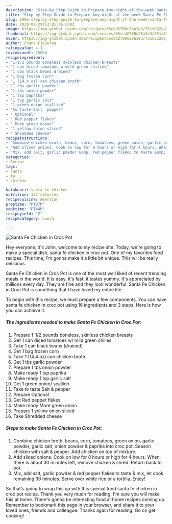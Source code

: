 ```yaml
---
description: "Step-by-Step Guide to Prepare Any-night-of-the-week Santa Fe Chicken in Croc Pot"
title: "Step-by-Step Guide to Prepare Any-night-of-the-week Santa Fe Chicken in Croc Pot"
slug: 1906-step-by-step-guide-to-prepare-any-night-of-the-week-santa-fe-chicken-in-croc-pot
date: 2020-09-29T13:01:36.638Z
image: https://img-global.cpcdn.com/recipes/65ccd2708c28a1e3/751x532cq70/santa-fe-chicken-in-croc-pot-recipe-main-photo.jpg
thumbnail: https://img-global.cpcdn.com/recipes/65ccd2708c28a1e3/751x532cq70/santa-fe-chicken-in-croc-pot-recipe-main-photo.jpg
cover: https://img-global.cpcdn.com/recipes/65ccd2708c28a1e3/751x532cq70/santa-fe-chicken-in-croc-pot-recipe-main-photo.jpg
author: Frank Figueroa
ratingvalue: 4.1
reviewcount: 25080
recipeingredient:
- "1-1/2 pounds boneless skinless chicken breasts"
- "1 can diced tomatoes w mild green chilies"
- "1 can black beans drained"
- "1 bag frozen corn"
- "1 (14.4 oz) can chicken broth"
- "1 tbs garlic powder"
- "1 tbs onion powder"
- "1 tsp paprika"
- "1 tsp garlic salt"
- "1 green onion scallion"
- "to taste Salt  pepper"
- " Optional"
- " Red pepper flakes"
- " More green onion"
- "1 yellow onion sliced"
- " Shredded cheese"
recipeinstructions:
- "Combine chicken broth, beans, corn, tomatoes, green onion, garlic powder, garlic salt, onion powder &amp; paprika into croc pot. Season chicken with salt &amp; pepper. Add chicken on top of mixture."
- "Add sliced onions. Cook on low for 8 hours or high for 4 hours. When there is about 30 minutes left, remove chicken &amp; shred. Return back to pot."
- "Mix, add salt, garlic powder &amp; red pepper flakes to taste &amp; mix, let cook remaining 30 minutes. Serve over white rice or a tortilla. Enjoy!"
categories:
- Recipe
tags:
- santa
- fe
- chicken

katakunci: santa fe chicken 
nutrition: 177 calories
recipecuisine: American
preptime: "PT37M"
cooktime: "PT44M"
recipeyield: "2"
recipecategory: Lunch

---
```



![Santa Fe Chicken in Croc Pot](https://img-global.cpcdn.com/recipes/65ccd2708c28a1e3/751x532cq70/santa-fe-chicken-in-croc-pot-recipe-main-photo.jpg)

Hey everyone, it's John, welcome to my recipe site. Today, we're going to make a special dish, santa fe chicken in croc pot. One of my favorites food recipes. This time, I'm gonna make it a little bit unique. This will be really delicious.

Santa Fe Chicken in Croc Pot is one of the most well liked of recent trending meals in the world. It is easy, it's fast, it tastes yummy. It's appreciated by millions every day. They are fine and they look wonderful. Santa Fe Chicken in Croc Pot is something that I have loved my entire life.




To begin with this recipe, we must prepare a few components. You can have santa fe chicken in croc pot using 16 ingredients and 3 steps. Here is how you can achieve it.

<!--inarticleads1-->

##### The ingredients needed to make Santa Fe Chicken in Croc Pot:

1. Prepare 1-1/2 pounds boneless, skinless chicken breasts
1. Get 1 can diced tomatoes w/ mild green chilies
1. Take 1 can black beans (drained)
1. Get 1 bag frozen corn
1. Take 1 (14.4 oz) can chicken broth
1. Get 1 tbs garlic powder
1. Prepare 1 tbs onion powder
1. Make ready 1 tsp paprika
1. Make ready 1 tsp garlic salt
1. Get 1 green onion/ scallion
1. Take to taste Salt &amp; pepper
1. Prepare  Optional
1. Get  Red pepper flakes
1. Make ready  More green onion
1. Prepare 1 yellow onion sliced
1. Take  Shredded cheese




<!--inarticleads2-->

##### Steps to make Santa Fe Chicken in Croc Pot:

1. Combine chicken broth, beans, corn, tomatoes, green onion, garlic powder, garlic salt, onion powder &amp; paprika into croc pot. Season chicken with salt &amp; pepper. Add chicken on top of mixture.
1. Add sliced onions. Cook on low for 8 hours or high for 4 hours. When there is about 30 minutes left, remove chicken &amp; shred. Return back to pot.
1. Mix, add salt, garlic powder &amp; red pepper flakes to taste &amp; mix, let cook remaining 30 minutes. Serve over white rice or a tortilla. Enjoy!




So that's going to wrap this up with this special food santa fe chicken in croc pot recipe. Thank you very much for reading. I'm sure you will make this at home. There's gonna be interesting food at home recipes coming up. Remember to bookmark this page in your browser, and share it to your loved ones, friends and colleague. Thanks again for reading. Go on get cooking!
